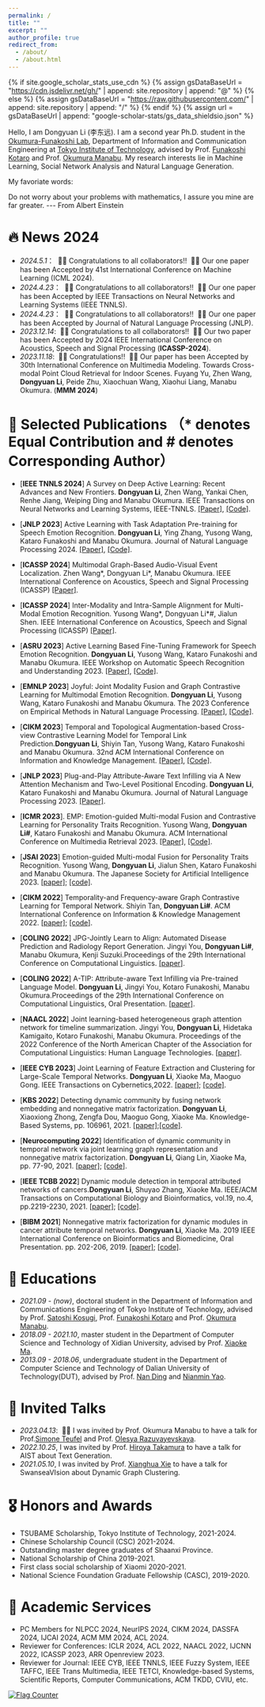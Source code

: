 ```yaml
---
permalink: /
title: ""
excerpt: ""
author_profile: true
redirect_from: 
  - /about/
  - /about.html
---
```


{% if site.google_scholar_stats_use_cdn %}
{% assign gsDataBaseUrl = "https://cdn.jsdelivr.net/gh/" | append: site.repository | append: "@" %}
{% else %}
{% assign gsDataBaseUrl = "https://raw.githubusercontent.com/" | append: site.repository | append: "/" %}
{% endif %}
{% assign url = gsDataBaseUrl | append: "google-scholar-stats/gs_data_shieldsio.json" %}

<span class='anchor' id='about-me'></span>

Hello, I am Dongyuan Li (李东远). I am a second year Ph.D. student in the [Okumura-Funakoshi Lab](https://lr-www.pi.titech.ac.jp/wp/), Department of Information and Communication Engineering at [Tokyo Institute of Technology](https://www.first.iir.titech.ac.jp/), advised by Prof. [Funakoshi Kotaro](http://lr-www.pi.titech.ac.jp/~funakoshi/public/en/) and Prof. [Okumura Manabu](http://www.lr.pi.titech.ac.jp/~oku/index-j.html). My research interests lie in Machine Learning, Social Network Analysis and Natural Language Generation. 

My favoriate words:

Do not worry about your problems with mathematics, I assure you mine are far greater. --- From Albert Einstein



# 🔥 News 2024
- *2024.5.1*： &nbsp;🎉🎉 Congratulations to all collaborators!! &nbsp;🎉🎉 Our one paper has been Accepted by 41st International Conference on Machine Learning (ICML 2024).
- *2024.4.23*： &nbsp;🎉🎉 Congratulations to all collaborators!! &nbsp;🎉🎉 Our one paper has been Accepted by IEEE Transactions on Neural Networks and Learning Systems (IEEE TNNLS).
- *2024.4.23*： &nbsp;🎉🎉 Congratulations to all collaborators!! &nbsp;🎉🎉 Our one paper has been Accepted by Journal of Natural Language Processing (JNLP).
- *2023.12.14*: &nbsp;🎉🎉 Congratulations to all collaborators!! &nbsp;🎉🎉 Our two paper has been Accepted by 2024 IEEE International Conference on Acoustics, Speech and Signal Processing (**ICASSP-2024**).
- *2023.11.18*: &nbsp;🎉🎉 Congratulations!! &nbsp;🎉🎉 Our paper has been Accepted by 30th International Conference on Multimedia Modeling. Towards Cross-modal Point Cloud Retrieval for Indoor Scenes. Fuyang Yu, Zhen Wang,  **Dongyuan Li**, Peide Zhu, Xiaochuan Wang, Xiaohui Liang, Manabu Okumura. (**MMM 2024**)
  
# 📝 Selected Publications （* denotes Equal Contribution and # denotes Corresponding Author）



- [**IEEE TNNLS 2024**] A Survey on Deep Active Learning: Recent Advances and New Frontiers.   **Dongyuan Li**, Zhen Wang, Yankai Chen, Renhe Jiang, Weiping Ding and Manabu Okumura. IEEE Transactions on Neural Networks and Learning Systems, IEEE-TNNLS. [\[Paper\]](https://arxiv.org/pdf/2405.00334), [\[Code\]](https://github.com/Clearloveyuan/awesome-active-learning-New).

- [**JNLP 2023**] Active Learning with Task Adaptation Pre-training for Speech Emotion Recognition.   **Dongyuan Li**, Ying Zhang, Yusong Wang, Kataro Funakoshi and Manabu Okumura. Journal of Natural Language Processing 2024. [\[Paper\]](https://scholar.google.com/citations?view_op=view_citation&hl=zh-CN&user=Pgo9ZZ0AAAAJ&sortby=pubdate&citation_for_view=Pgo9ZZ0AAAAJ:4TOpqqG69KYC), [\[Code\]](https://github.com/Clearloveyuan/AFTER).

- [**ICASSP 2024**] Multimodal Graph-Based Audio-Visual Event Localization. Zhen Wang\*, Dongyuan Li\*, Manabu Okumura. IEEE International Conference on Acoustics, Speech and Signal Processing (ICASSP) [\[Paper\]](https://ieeexplore.ieee.org/abstract/document/10448223).

- [**ICASSP 2024**] Inter-Modality and Intra-Sample Alignment for Multi-Modal Emotion Recognition. Yusong Wang\*, Dongyuan Li\*#, Jialun Shen. IEEE International Conference on Acoustics, Speech and Signal Processing (ICASSP) [\[Paper\]](https://ieeexplore.ieee.org/abstract/document/10446571). 

- [**ASRU 2023**]  Active Learning Based Fine-Tuning Framework for Speech Emotion Recognition. **Dongyuan Li**, Yusong Wang, Kataro Funakoshi and Manabu Okumura. IEEE Workshop on Automatic Speech Recognition and Understanding 2023. [\[Paper\]](https://arxiv.org/pdf/2310.00283.pdf), [\[Code\]](https://github.com/Clearloveyuan/AFTER).

- [**EMNLP 2023**] Joyful: Joint Modality Fusion and Graph Contrastive Learning for Multimodal Emotion Recognition. **Dongyuan Li**, Yusong Wang, Kataro Funakoshi and Manabu Okumura. The 2023 Conference on Empirical Methods in Natural Language Processing. [\[Paper\]](https://aclanthology.org/2023.emnlp-main.996/), [\[Code\]](https://github.com/wykstc/MERC-main).

- [**CIKM 2023**] Temporal and Topological Augmentation-based Cross-view Contrastive Learning Model for Temporal Link Prediction.**Dongyuan Li**, Shiyin Tan, Yusong Wang, Kataro Funakoshi and Manabu Okumura. 32nd ACM International Conference on Information and Knowledge Management.  [\[Paper\]](https://dl.acm.org/doi/10.1145/3583780.3615231), [\[Code\]](https://anonymous.4open.science/r/Melt-712F/README.md). 

- [**JNLP 2023**] Plug-and-Play Attribute-Aware Text Infilling via A New Attention Mechanism and Two-Level Positional Encoding.   **Dongyuan Li**, Kataro Funakoshi and Manabu Okumura. Journal of Natural Language Processing 2023. [\[Paper\]](https://www.jstage.jst.go.jp/article/jnlp/30/3/30_1011/_article/-char/ja).

- [**ICMR 2023**]. EMP: Emotion-guided Multi-modal Fusion and Contrastive Learning for Personality Traits Recognition.  Yusong Wang, **Dongyuan Li#**, Kataro Funakoshi and Manabu Okumura. ACM International Conference on Multimedia Retrieval 2023. [\[Paper\]](https://dl.acm.org/doi/abs/10.1145/3591106.3592243), [\[Code\]](https://github.com/wykstc/PSR).

- [**JSAI 2023**] Emotion-guided Multi-modal Fusion for Personality Traits Recognition.   Yusong Wang, **Dongyuan Li**, Jialun Shen, Kataro Funakoshi and Manabu Okumura. The Japanese Society for Artificial Intelligence 2023. [\[paper\]](https://www.jstage.jst.go.jp/article/pjsai/JSAI2023/0/JSAI2023_2U4IS2c03/_pdf/-char/ja); [\[code\]](https://github.com/wykstc/PSR).

- [**CIKM 2022**] Temporality-and Frequency-aware Graph Contrastive Learning for Temporal Network.  Shiyin Tan, **Dongyuan Li#**. ACM International Conference on Information & Knowledge Management 2022. [\[paper\]](https://dl.acm.org/doi/abs/10.1145/3511808.3557469); [\[code\]](https://anonymous.4open.science/r/TF-GCL-EF6C/README.md).

- [**COLING 2022**] JPG-Jointly Learn to Align: Automated Disease Prediction and Radiology Report Generation. Jingyi You, **Dongyuan Li#**, Manabu Okumura, Kenji Suzuki.Proceedings of the 29th International Conference on Computational Linguistics.  [\[paper\]](https://aclanthology.org/2022.coling-1.523.pdf).

- [**COLING 2022**] A-TIP: Attribute-aware Text Infilling via Pre-trained Language Model.  **Dongyuan Li**, Jingyi You, Kotaro Funakoshi, Manabu Okumura.Proceedings of the 29th International Conference on Computational Linguistics, Oral Presentation. [\[paper\]](https://aclanthology.org/2022.coling-1.511.pdf).

- [**NAACL 2022**] Joint learning-based heterogeneous graph attention network for timeline summarization.  Jingyi You, **Dongyuan Li**, Hidetaka Kamigaito, Kotaro Funakoshi, Manabu Okumura. Proceedings of the 2022 Conference of the North American Chapter of the Association for Computational Linguistics: Human Language Technologies. [\[paper\]](https://aclanthology.org/2022.naacl-main.301.pdf).

- [**IEEE CYB 2023**] Joint Learning of Feature Extraction and Clustering for Large-Scale Temporal Networks.  **Dongyuan Li**, Xiaoke Ma, Maoguo Gong. IEEE Transactions on Cybernetics,2022. [\[paper\]](https://drive.google.com/file/d/1lzP-F0yne9mbcvuwlQlp_mj1DO1XiuMZ/view); [\[code\]](https://github.com/Clearloveyuan/jLMDC).

- [**KBS 2022**] Detecting dynamic community by fusing network embedding and nonnegative matrix factorization.  **Dongyuan Li**, Xiaoxiong Zhong, Zengfa Dou, Maoguo Gong, Xiaoke Ma. Knowledge-Based Systems, pp. 106961, 2021. [\[paper\]](https://drive.google.com/file/d/1Z92yKCZnsfc1UBb4akXvkKDnIPfzcxH_/view);[\[code\]](https://github.com/Clearloveyuan/SMFBC/tree/main/Baselines/NE2NMF).

- [**Neurocomputing 2022**] Identification of dynamic community in temporal network via joint learning graph representation and nonnegative matrix factorization. **Dongyuan Li**, Qiang Lin, Xiaoke Ma, pp. 77-90, 2021.  [\[paper\]](https://drive.google.com/file/d/1bREsfCfUONdTRoZCVROKwaFu494AXw0H/view); [\[code\]](https://github.com/Clearloveyuan/jLDEC_demo). 

- [**IEEE TCBB 2022**] Dynamic module detection in temporal attributed networks of cancers.**Dongyuan Li**, Shuyao Zhang, Xiaoke Ma. IEEE/ACM Transactions on Computational Biology and Bioinformatics, vol.19, no.4, pp.2219-2230, 2021. [\[paper\]](https://drive.google.com/file/d/1J_sbJZ0kuUoC9APiknQqn33IqCNCTbXm/view); [\[code\]](https://github.com/Clearloveyuan/IEEE-BIBM-TCBB).

- [**BIBM 2021**] Nonnegative matrix factorization for dynamic modules in cancer attribute temporal networks.  **Dongyuan Li**, Xiaoke Ma. 2019 IEEE International Conference on Bioinformatics and Biomedicine, Oral Presentation. pp. 202-206, 2019. [\[paper\]](https://ieeexplore.ieee.org/abstract/document/8983045); [\[code\]](https://github.com/Clearloveyuan/IEEE-BIBM-TCBB).
  

# 📖 Educations
- *2021.09 - (now)*, doctoral student in the Department of Information and Communications Engineering of Tokyo Institute of Technology, advised by Prof. [Satoshi Kosugi](https://satoshi-kosugi.github.io/index.html), Prof. [Funakoshi Kotaro](http://lr-www.pi.titech.ac.jp/~funakoshi/public/en/) and Prof. [Okumura Manabu](http://www.lr.pi.titech.ac.jp/~oku/index-j.html).
- *2018.09 - 2021.10*, master student in the Department of Computer Science and Technology of Xidian University, advised by Prof. [Xiaoke Ma](https://web.xidian.edu.cn/xkma/).
- *2013.09 - 2018.06*, undergraduate student in the Department of Computer Science and Technology of Dalian University of Technology(DUT), advised by Prof. [Nan Ding](http://faculty.dlut.edu.cn/2005011019/zh_CN/index.htm) and [Nianmin Yao](http://faculty.dlut.edu.cn/lucos/zh_CN/index.htm).


# 💬 Invited Talks
- *2023.04.13*: &nbsp;🎉🎉 I was invited by Prof. Okumura Manabu to have a talk for Prof.[Simone Teufel](https://www.cl.cam.ac.uk/~sht25/) and Prof. [Olesya Razuvayevskaya](https://www.cl.cam.ac.uk/~or264/). 
- *2022.10.25*, I was invited by Prof. [Hiroya Takamura](https://sites.google.com/view/hjtakamura/) to have a talk for AIST about Text Generation.
- *2021.05.10*, I was invited by Prof. [Xianghua Xie](http://csvision.swan.ac.uk/) to have a talk for SwanseaVIsion about Dynamic Graph Clustering.

# 🎖 Honors and Awards

- TSUBAME Scholarship, Tokyo Institute of Technology, 2021-2024.
- Chinese Scholarship Council (CSC) 2021-2024.
- Outstanding master degree graduates of Shaanxi Province.
- National Scholarship of China 2019-2021.
- First class social scholarship of Xiaomi 2020-2021.
- National Science Foundation Graduate Fellowship (CASC), 2019-2020.

# 📄 Academic Services
- PC Members for NLPCC 2024, NeurIPS 2024, CIKM 2024, DASSFA 2024, IJCAI 2024, ACM MM 2024, ACL 2024.
- Reviewer for Conferences: ICLR 2024, ACL 2022, NAACL 2022, IJCNN 2022, ICASSP 2023, ARR Openreview 2023.
- Reviewer for Journal: IEEE CYB, IEEE TNNLS, IEEE Fuzzy System, IEEE TAFFC, IEEE Trans Multimedia, IEEE TETCI, Knowledge-based Systems, Scientific Reports, Computer Communications, ACM TKDD, CVIU, etc. 

<a href="https://info.flagcounter.com/csuE"><img src="https://s01.flagcounter.com/countxl/csuE/bg_FFFFFF/txt_000000/border_CCCCCC/columns_4/maxflags_12/viewers_0/labels_0/pageviews_1/flags_0/percent_0/" alt="Flag Counter" border="0"></a>
